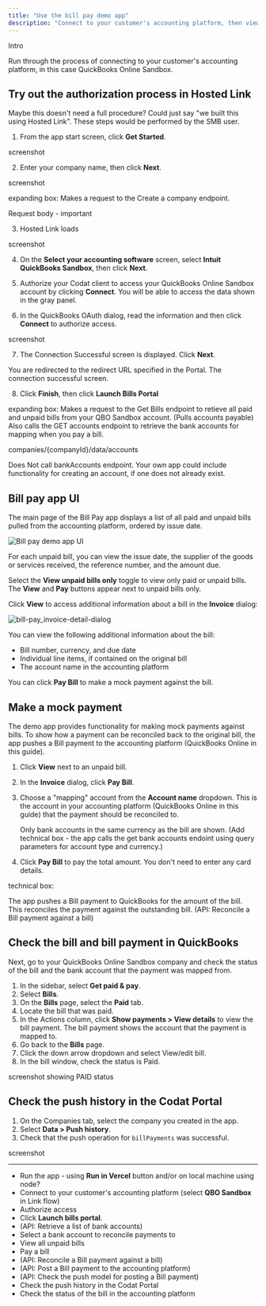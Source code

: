 ```yaml
---
title: "Use the bill pay demo app"
description: "Connect to your customer's accounting platform, then view and pay bills in the demo app"
---
```


Intro

Run through the process of connecting to your customer's accounting platform, in this case QuickBooks Online Sandbox.

## Try out the authorization process in Hosted Link

Maybe this doesn't need a full procedure? Could just say "we built this using Hosted Link".
These steps would be performed by the SMB user.

1. From the app start screen, click **Get Started**.

screenshot

2. Enter your company name, then click **Next**.

screenshot

expanding box:
Makes a request to the Create a company endpoint.

Request body - important

3. Hosted Link loads 

screenshot

4. On the **Select your accounting software** screen, select **Intuit QuickBooks Sandbox**, then click **Next**.

5. Authorize your Codat client to access your QuickBooks Online Sandbox account by clicking **Connect**. You will be able to access the data shown in the gray panel.

6. In the QuickBooks OAuth dialog, read the information and then click **Connect** to authorize access.

screenshot

7. The Connection Successful screen is displayed. Click **Next**.

You are redirected to the redirect URL specified in the Portal. The connection successful screen.

8. Click **Finish**, then click **Launch Bills Portal**

expanding box:
Makes a request to the Get Bills endpoint to retieve all paid and unpaid bills from your QBO Sandbox account. (Pulls accounts payable)
Also calls the GET accounts endpoint to retrieve the bank accounts for mapping when you pay a bill.

companies/{companyId}/data/accounts

Does Not call bankAccounts endpoint. Your own app could include functionality for creating an account, if one does not already exist.

## Bill pay app UI

The main page of the Bill Pay app displays a list of all paid and unpaid bills pulled from the accounting platform, ordered by issue date. 

![Bill pay demo app UI](/img/use-cases/bill-pay/bill-pay_demo-bill-interface.png "The Bill pay demo app UI.")

For each unpaid bill, you can view the issue date, the supplier of the goods or services received, the reference number, and the amount due.

Select the **View unpaid bills only** toggle to view only paid or unpaid bills. The **View** and **Pay** buttons appear next to unpaid bills only.

Click **View** to access additional information about a bill in the **Invoice** dialog:

![bill-pay_invoice-detail-dialog](\img\use-cases\bill-pay\bill-pay_invoice-detail-dialog.png "The Invoice dialog shows additional information about an unpaid bill.")

You can view the following additional information about the bill:

- Bill number, currency, and due date
- Individual line items, if contained on the original bill
- The account name in the accounting platform

You can click **Pay Bill** to make a mock payment against the bill.

## Make a mock payment

The demo app provides functionality for making mock payments against bills. To show how a payment can be reconciled back to the original bill, the app pushes a Bill payment to the accounting platform (QuickBooks Online in this guide).

1. Click **View** next to an unpaid bill.
2. In the **Invoice** dialog, click **Pay Bill**.
3. Choose a "mapping" account from the **Account name** dropdown. This is the account in your accounting platform (QuickBooks Online in this guide) that the payment should be reconciled to.

   Only bank accounts in the same currency as the bill are shown. (Add technical box - the app calls the get bank accounts endoint using query parameters for account type and currency.)

4. Click **Pay Bill** to pay the total amount. You don't need to enter any card details.

technical box:

The app pushes a Bill payment to QuickBooks for the amount of the bill. This reconciles the payment against the outstanding bill.
(API: Reconcile a Bill payment against a bill)

## Check the bill and bill payment in QuickBooks

Next, go to your QuickBooks Online Sandbox company and check the status of the bill and the bank account that the payment was mapped from.

1. In the sidebar, select **Get paid & pay**.
2. Select **Bills**.
3. On the **Bills** page, select the **Paid** tab.
4. Locate the bill that was paid.
5. In the Actions column, click **Show payments > View details** to view the bill payment. The bill payment shows the account that the payment is mapped to.
6. Go back to the **Bills** page.
7. Click the down arrow dropdown and select View/edit bill.
8. In the bill window, check the status is Paid.

screenshot showing PAID status

## Check the push history in the Codat Portal

1. On the Companies tab, select the company you created in the app.
2. Select **Data > Push history**.
3. Check that the push operation for `billPayments` was successful.



screenshot

<hr/>

- Run the app - using **Run in Vercel** button and/or on local machine using node?
- Connect to your customer's accounting platform (select **QBO Sandbox** in Link flow)
- Authorize access
- Click **Launch bills portal**.
- (API: Retrieve a list of bank accounts)
- Select a bank account to reconcile payments to
- View all unpaid bills
- Pay a bill
- (API: Reconcile a Bill payment against a bill)
- (API: Post a Bill payment to the accounting platform)
- (API: Check the push model for posting a Bill payment)
- Check the push history in the Codat Portal
- Check the status of the bill in the accounting platform